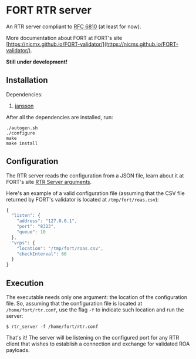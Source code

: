 # FORT RTR server

An RTR server compliant to [RFC 6810](https://tools.ietf.org/html/rfc6810) (at least for now).

More documentation about FORT at FORT's site [https://nicmx.github.io/FORT-validator/](https://nicmx.github.io/FORT-validator/).

**Still under development!**

## Installation

Dependencies:

1. [jansson](https://github.com/akheron/jansson)

After all the dependencies are installed, run:
```
./autogen.sh
./configure
make
make install
```

## Configuration

The RTR server reads the configuration from a JSON file, learn about it at FORT's site [RTR Server arguments](https://nicmx.github.io/FORT-validator/doc/rtr-server.html).

Here's an example of a valid configuration file (assuming that the CSV file returned by FORT's validator is located at `/tmp/fort/roas.csv`):

```javascript
{
  "listen": {
    "address": "127.0.0.1",
    "port": "8323",
    "queue": 10
  },
  "vrps": {
    "location": "/tmp/fort/roas.csv",
    "checkInterval": 60
  }
}
```

## Execution

The executable needs only one argument: the location of the configuration file. So, assuming that the configuration file is located at `/home/fort/rtr.conf`, use the flag `-f` to indicate such location and run the server:

```
$ rtr_server -f /home/fort/rtr.conf
```

That's it! The server will be listening on the configured port for any RTR client that wishes to establish a connection and exchange for validated ROA payloads.